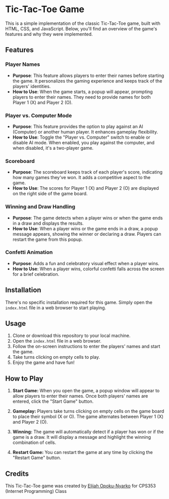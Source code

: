 # Tic-Tac-Toe Game

This is a simple implementation of the classic Tic-Tac-Toe game, built with HTML, CSS, and JavaScript. Below, you'll find an overview of the game's features and why they were implemented.

## Features

### Player Names
- **Purpose**: This feature allows players to enter their names before starting the game. It personalizes the gaming experience and keeps track of the players' identities.
- **How to Use**: When the game starts, a popup will appear, prompting players to enter their names. They need to provide names for both Player 1 (X) and Player 2 (O).

### Player vs. Computer Mode
- **Purpose**: This feature provides the option to play against an AI (Computer) or another human player. It enhances gameplay flexibility.
- **How to Use**: Toggle the "Player vs. Computer" switch to enable or disable AI mode. When enabled, you play against the computer, and when disabled, it's a two-player game.

### Scoreboard
- **Purpose**: The scoreboard keeps track of each player's score, indicating how many games they've won. It adds a competitive aspect to the game.
- **How to Use**: The scores for Player 1 (X) and Player 2 (O) are displayed on the right side of the game board.

### Winning and Draw Handling
- **Purpose**: The game detects when a player wins or when the game ends in a draw and displays the results.
- **How to Use**: When a player wins or the game ends in a draw, a popup message appears, showing the winner or declaring a draw. Players can restart the game from this popup.

### Confetti Animation
- **Purpose**: Adds a fun and celebratory visual effect when a player wins.
- **How to Use**: When a player wins, colorful confetti falls across the screen for a brief celebration.

## Installation

There's no specific installation required for this game. Simply open the `index.html` file in a web browser to start playing.

## Usage

1. Clone or download this repository to your local machine.
2. Open the `index.html` file in a web browser.
3. Follow the on-screen instructions to enter the players' names and start the game.
4. Take turns clicking on empty cells to play.
5. Enjoy the game and have fun!

## How to Play

1. **Start Game:** When you open the game, a popup window will appear to allow players to enter their names. Once both players' names are entered, click the "Start Game" button.

2. **Gameplay:** Players take turns clicking on empty cells on the game board to place their symbol (X or O). The game alternates between Player 1 (X) and Player 2 (O).

3. **Winning:** The game will automatically detect if a player has won or if the game is a draw. It will display a message and highlight the winning combination of cells.

4. **Restart Game:** You can restart the game at any time by clicking the "Restart Game" button.

## Credits

This Tic-Tac-Toe game was created by [Elijah Opoku-Nyarko](https://github.com/elijahbigk77) for CPS353 (Internet Programming) Class

